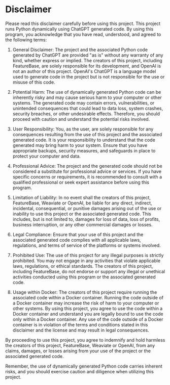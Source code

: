 # Disclaimer

Please read this disclaimer carefully before using this project. This project runs Python dynamically using ChatGPT generated code. By using this program, you acknowledge that you have read, understood, and agreed to the following terms:

1. General Disclaimer: The project and the associated Python code generated by ChatGPT are provided "as is" without any warranty of any kind, whether express or implied. The creators of this project, including FeatureBase, are solely responsible for its development, and OpenAI is not an author of this project. OpenAI's ChatGPT is a language model used to generate code in the project but is not responsible for the use or misuse of this code.

2. Potential Harm: The use of dynamically generated Python code can be inherently risky and may cause serious harm to your computer or other systems. The generated code may contain errors, vulnerabilities, or unintended consequences that could lead to data loss, system crashes, security breaches, or other undesirable effects. Therefore, you should proceed with caution and understand the potential risks involved.

3. User Responsibility: You, as the user, are solely responsible for any consequences resulting from the use of this project and the associated generated code. It is your responsibility to understand that the code generated may bring harm to your system. Ensure that you have appropriate backups, security measures, and safeguards in place to protect your computer and data.

4. Professional Advice: The project and the generated code should not be considered a substitute for professional advice or services. If you have specific concerns or requirements, it is recommended to consult with a qualified professional or seek expert assistance before using this program.

5. Limitation of Liability: In no event shall the creators of this project, FeatureBase, Weaviate or OpenAI, be liable for any direct, indirect, incidental, consequential, or punitive damages arising out of the use or inability to use this project or the associated generated code. This includes, but is not limited to, damages for loss of data, loss of profits, business interruption, or any other commercial damages or losses.

6. Legal Compliance: Ensure that your use of this project and the associated generated code complies with all applicable laws, regulations, and terms of service of the platforms or systems involved.

7. Prohibited Use: The use of this project for any illegal purposes is strictly prohibited. You may not engage in any activities that violate applicable laws, regulations, or ethical standards. The creators of this project, including FeatureBase, do not endorse or support any illegal or unethical activities conducted using this program or the associated generated code.

8. Usage within Docker: The creators of this project require running the associated code within a Docker container. Running the code outside of a Docker container may increase the risk of harm to your computer or other systems. By using this project, you agree to use the code within a Docker container and understand you are legally bound to use the code only within a Docker container. Any use of the code outside of a Docker container is in violation of the terms and conditions stated in this disclaimer and the license and may result in legal consequences.

By proceeding to use this project, you agree to indemnify and hold harmless the creators of this project, FeatureBase, Weaviate or OpenAI, from any claims, damages, or losses arising from your use of the project or the associated generated code.

Remember, the use of dynamically generated Python code carries inherent risks, and you should exercise caution and diligence when utilizing this project.